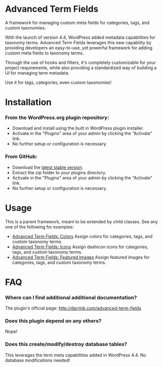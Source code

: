 # Advanced Term Fields

A framework for managing custom meta fields for categories, tags, and custom taxonomies.

With the launch of version 4.4, WordPress added metadata capabilities for taxonomy terms.  Advanced Term Fields leverages this new capability by providing developers an easy-to-use, yet powerful framework for adding custom meta fields to taxonomy terms.

Through the use of hooks and filters, it's completely customizable for your project requirements, while also providing a standardized way of building a UI for managing term metadata.

Use it for tags, categories, even custom taxonomies!

# Installation

### From the WordPress.org plugin repository:

* Download and install using the built in WordPress plugin installer.
* Activate in the "Plugins" area of your admin by clicking the "Activate" link.
* No further setup or configuration is necessary.

### From GitHub:

* Download the [latest stable version](https://github.com/dboutote/Advanced-Term-Fields/archive/master.zip).
* Extract the zip folder to your plugins directory.
* Activate in the "Plugins" area of your admin by clicking the "Activate" link.
* No further setup or configuration is necessary.

# Usage

This is a parent framework, meant to be extended by child classes.  See any one of the following for examples:

* [Advanced Term Fields: Colors](https://github.com/dboutote/Advanced-Term-Fields-Colors) Assign colors for categories, tags, and custom taxonomy terms.
* [Advanced Term Fields: Icons](https://github.com/dboutote/Advanced-Term-Fields-Icons) Assign dashicon icons for categories, tags, and custom taxonomy terms.
* [Advanced Term Fields: Featured Images](https://github.com/dboutote/Advanced-Term-Fields-Images) Assign featured images for categories, tags, and custom taxonomy terms.

# FAQ

### Where can I find additional additional documentation?

The plugin's official page: http://darrinb.com/advanced-term-fields

### Does this plugin depend on any others?

Nope!

### Does this create/modify/destroy database tables?

This leverages the term meta capabilities added in WordPress 4.4.  No database modifications needed!